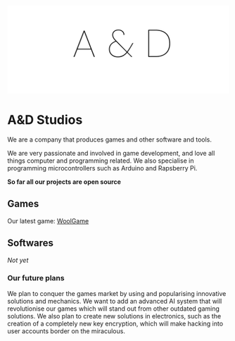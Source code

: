 <img src="Stuff/logo.png" alt="a&dlogo" width="100%" height="200">

# A&D Studios
We are a company that produces games and other software and tools.

We are very passionate and involved in game development, and love all things computer and programming related. We also specialise in programming microcontrollers such as Arduino and Rapsberry Pi.

**So far all our projects are open source**
## Games
Our latest game: [WoolGame](https://woolgra.eu/)
## Softwares
*Not yet*
### Our future plans
We plan to conquer the games market by using and popularising innovative solutions and mechanics. We want to add an advanced AI system that will revolutionise our games which will stand out from other outdated gaming solutions. We also plan to create new solutions in electronics, such as the creation of a completely new key encryption, which will make hacking into user accounts border on the miraculous.
